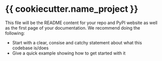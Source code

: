 # {{ cookiecutter.name_project }}

This file will be the README content for your repo and PyPI website as well as the first page of your documentation.  We recommend doing the following:

- Start with a clear, consise and catchy statement about what this codebase is/does
- Give a quick example showing how to get started with it
